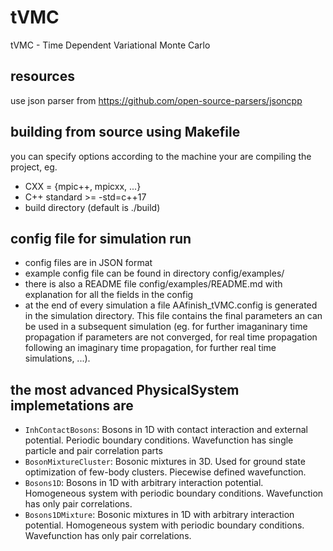 # tVMC
tVMC - Time Dependent Variational Monte Carlo

## resources
use json parser from https://github.com/open-source-parsers/jsoncpp

## building from source using Makefile
you can specify options according to the machine your are compiling the project, eg.
- CXX = {mpic++, mpicxx, ...}
- C++ standard >= -std=c++17
- build directory (default is ./build)

## config file for simulation run
- config files are in JSON format
- example config file can be found in directory config/examples/
- there is also a README file config/examples/README.md with explanation for all the fields in the config
- at the end of every simulation a file AAfinish_tVMC.config is generated in the simulation directory. This file contains the final parameters an can be used in a subsequent simulation (eg. for further imaganinary time propagation if parameters are not converged, for real time propagation following an imaginary time propagation, for further real time simulations, ...).

## the most advanced PhysicalSystem implemetations are
- `InhContactBosons`: Bosons in 1D with contact interaction and external potential. Periodic boundary conditions. Wavefunction has single particle and pair correlation parts
- `BosonMixtureCluster`: Bosonic mixtures in 3D. Used for ground state optimization of few-body clusters. Piecewise defined wavefunction.
- `Bosons1D`: Bosons in 1D with arbitrary interaction potential. Homogeneous system with periodic boundary conditions. Wavefunction has only pair correlations.
- `Bosons1DMixture`: Bosonic mixtures in 1D with arbitrary interaction potential. Homogeneous system with periodic boundary conditions. Wavefunction has only pair correlations.
